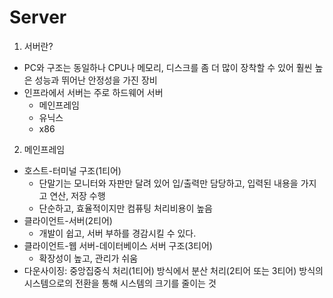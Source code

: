 # Server

1. 서버란?

- PC와 구조는 동일하나 CPU나 메모리, 디스크를 좀 더 많이 장착할 수 있어 훨씬 높은 성능과 뛰어난 안정성을 가진 장비
- 인프라에서 서버는 주로 하드웨어 서버
  - 메인프레임
  - 유닉스
  - x86

2. 메인프레임

- 호스트-터미널 구조(1티어)
  - 단말기는 모니터와 자판만 달려 있어 입/출력만 담당하고, 입력된 내용을 가지고 연산, 저장 수행
  - 단순하고, 효율적이지만 컴퓨팅 처리비용이 높음
- 클라이언트-서버(2티어)
  - 개발이 쉽고, 서버 부하를 경감시킬 수 있다.
- 클라이언트-웹 서버-데이터베이스 서버 구조(3티어)
  - 확장성이 높고, 관리가 쉬움
- 다운사이징: 중앙집중식 처리(1티어) 방식에서 분산 처리(2티어 또는 3티어) 방식의 시스템으로의 전환을 통해 시스템의 크기를 줄이는 것